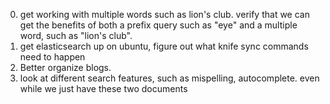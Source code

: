 0. get working with multiple words such as lion's club. verify that we can get the benefits of both a prefix 
query such as "eye" and a multiple word, such as "lion's club".
1. get elasticsearch up on ubuntu, figure out what knife sync commands need to happen
2. Better organize blogs.
3. look at different search features, such as mispelling, autocomplete. even while we just have these two documents